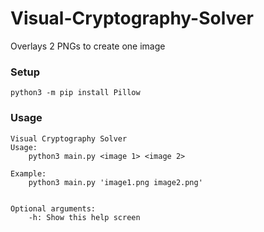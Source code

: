 # Visual-Cryptography-Solver
Overlays 2 PNGs to create one image

### Setup
`python3 -m pip install Pillow`

### Usage
```
Visual Cryptography Solver
Usage:
    python3 main.py <image 1> <image 2>

Example:
    python3 main.py 'image1.png image2.png'


Optional arguments:
    -h: Show this help screen
```
